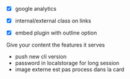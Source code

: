 - [x] google analytics
- [x] internal/external class on links
- [x] embed plugin with outline option


Give your content the features it serves

- push new cli version
- password in localstorage for long session
- image externe est pas process dans la card